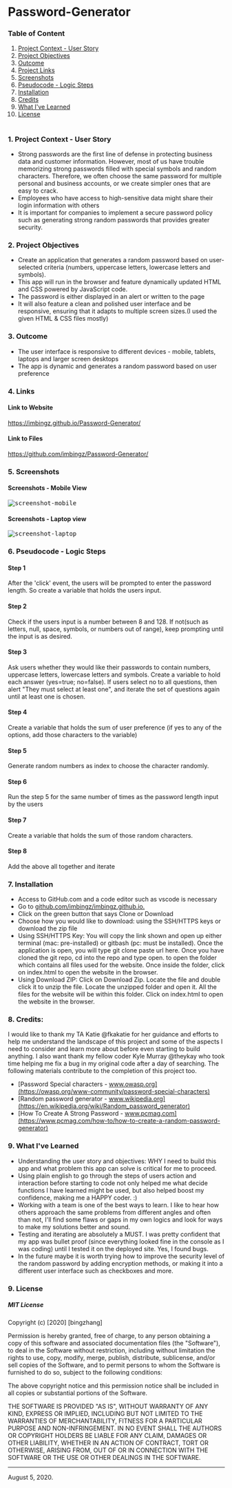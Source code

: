 # Password-Generator
### Table of Content
1. [Project Context - User Story](#context)
2. [ Project Objectives ](#objectives)
3. [ Outcome ](#Outcome)
4. [ Project Links ](#Links)
5. [ Screenshots ](#Screenshots)
6. [Pseudocode - Logic Steps](#Pseudocode)
7. [ Installation](#Installation)
8. [ Credits](#Credits)
9. [What I've Learned](#learned)
10. [ License ](#License)
#



<a name = "context"></a>
### 1. Project Context - User Story
* Strong passwords are the first line of defense in protecting business data and customer information. However, most of us have trouble memorizing strong passwords filled with special symbols and random characters. Therefore, we often choose the same password for multiple personal and business accounts, or we create simpler ones that are easy to crack. 
* Employees who have access to high-sensitive data might share their login information with others
* It is important for companies to implement a secure password policy such as generating strong random passwords that provides greater security.

<a name = "objectives"></a>
### 2. Project Objectives
* Create an application that generates a random password based on user-selected criteria (numbers, uppercase letters, lowercase letters and symbols).
* This app will run in the browser and feature dynamically updated HTML and CSS powered by JavaScript code. 
* The password is either displayed in an alert or written to the page
* It will also feature a clean and polished user interface and be responsive, ensuring that it adapts to multiple screen sizes.(I used the given HTML & CSS files mostly)

<a name = "Outcome"></a>
### 3. Outcome
* The user interface is responsive to different devices - mobile, tablets, laptops and larger screen desktops
* The app is dynamic and generates a random password based on user preference

<a name = "Links"></a>
### 4. Links 

#### Link to Website
https://imbingz.github.io/Password-Generator/

#### Link to Files 
https://github.com/imbingz/Password-Generator/

<a name="Screenshots"></a>
### 5. Screenshots 

#### Screenshots - Mobile View
<kbd>![screenshot-mobile](./assets/images/m1.png)</kbd>

####  Screenshots - Laptop view 
<kbd>![screenshot-laptop](./assets/images/s1.png)</kbd>

<a name = "Pseudocode"></a>
### 6. Pseudocode - Logic Steps
#### Step 1
After the 'click' event, the users will be prompted to enter the password length. So create a variable that holds the users input. 
#### Step 2
Check if the users input is a number between 8 and 128. If not(such as letters, null, space, symbols, or numbers out of range), keep prompting until the input is as desired. 
#### Step 3
Ask users whether they would like their passwords to contain numbers, uppercase letters, lowercase letters and symbols. Create a variable to hold each answer (yes=true; no=false). If users select no to all questions, then alert "They must select at least one", and iterate the set of questions again until at least one is chosen. 
#### Step 4
Create a variable that holds the sum of user preference (if yes to any of the options, add those characters to the variable)
#### Step 5
Generate random numbers as index to choose the character randomly. 
#### Step 6
Run the step 5 for the same number of times as the password length input by the users 
#### Step 7
Create a variable that holds the sum of those random characters. 
#### Step 8
Add the above all together and iterate 

<a name="Installation"></a>
### 7. Installation
* Access to GitHub.com and a code editor such as vscode is necessary
* Go to [github.com/imbingz/imbingz.github.io.](https://github.com/imbingz/Responsive-Website-Portfolio)
* Click on the green button that says Clone or Download
* Choose how you would like to download: using the SSH/HTTPS keys or download the zip file
* Using SSH/HTTPS Key: You will copy the link shown and open up either terminal (mac: pre-installed) or gitbash (pc: must be installed). Once the application is open, you will type git clone paste url here. Once you have cloned the git repo, cd into the repo and type open. to open the folder which contains all files used for the website. Once inside the folder, click on index.html to open the website in the browser.
* Using Download ZIP: Click on Download Zip. Locate the file and double click it to unzip the file. Locate the unzipped folder and open it. All the files for the website will be within this folder. Click on index.html to open the website in the browser.


<a name="Credits"></a>
### 8. Credits:
I would like to thank my TA Katie @fkakatie for her guidance and efforts to help me understand the landscape of this project and some of the aspects I need to consider and learn more about before even starting to build anything. I also want thank my fellow coder Kyle Murray @theykay who took time helping me fix a bug in my original code after a day of searching. The following materials contribute to the completion of this project too. 

* [Password Special characters - www.owasp.org](https://owasp.org/www-community/password-special-characters)
* [Random password generator - www.wikipedia.org](https://en.wikipedia.org/wiki/Random_password_generator)
* [How To Create A Strong Password - www.pcmag.com](https://www.pcmag.com/how-to/how-to-create-a-random-password-generator)


<a name="learned"></a>
### 9. What I've Learned
* Understanding the user story and objectives: WHY I need to build this app and what problem this app can solve is critical for me to proceed.
* Using plain english to go through the steps of users action and interaction before starting to code not only helped me what decide functions I have learned might be used, but also helped boost my confidence, making me a HAPPY coder. :)
* Working with a team is one of the best ways to learn. I like to hear how others approach the same problems from different angles and often than not, I'll find some flaws or gaps in my own logics and look for ways to make my solutions better and sound. 
* Testing and iterating are absolutely a MUST. I was pretty confident that my app was bullet proof (since everything looked fine in the console as I was coding) until I tested it on the deployed site. Yes, I found bugs. 
* In the future maybe it is worth trying how to improve the security level of the random password by adding encryption methods, or making it into a different user interface such as checkboxes and more. 


<a name="License"></a>
### 9. License
##### MIT License
<p>Copyright (c) [2020] [bingzhang]</p>
<p>Permission is hereby granted, free of charge, to any person obtaining a copy of this software and associated documentation files (the "Software"), to deal in the Software without restriction, including without limitation the rights to use, copy, modify, merge, publish, distribute, sublicense, and/or sell copies of the Software, and to permit persons to whom the Software is furnished to do so, subject to the following conditions:</p>
<p>The above copyright notice and this permission notice shall be included in all copies or substantial portions of the Software.</p>
<p>THE SOFTWARE IS PROVIDED "AS IS", WITHOUT WARRANTY OF ANY KIND, EXPRESS OR IMPLIED, INCLUDING BUT NOT LIMITED TO THE WARRANTIES OF MERCHANTABILITY, FITNESS FOR A PARTICULAR PURPOSE AND NON-INFRINGEMENT. IN NO EVENT SHALL THE AUTHORS OR COPYRIGHT HOLDERS BE LIABLE FOR ANY CLAIM, DAMAGES OR OTHER LIABILITY, WHETHER IN AN ACTION OF CONTRACT, TORT OR OTHERWISE, ARISING FROM, OUT OF OR IN CONNECTION WITH THE SOFTWARE OR THE USE OR OTHER DEALINGS IN THE SOFTWARE.</p>
<hr>
August 5, 2020.

